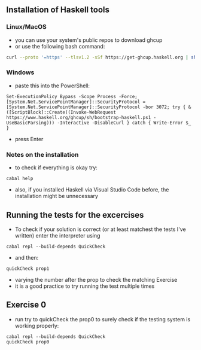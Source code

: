 ## Installation of Haskell tools
### Linux/MacOS
- you can use your system's public repos to download ghcup
- or use the following bash command:
``` bash
curl --proto '=https' --tlsv1.2 -sSf https://get-ghcup.haskell.org | sh
```
### Windows
- paste this into the PowerShell:
``` pwsh
Set-ExecutionPolicy Bypass -Scope Process -Force;[System.Net.ServicePointManager]::SecurityProtocol = [System.Net.ServicePointManager]::SecurityProtocol -bor 3072; try { & ([ScriptBlock]::Create((Invoke-WebRequest https://www.haskell.org/ghcup/sh/bootstrap-haskell.ps1 -UseBasicParsing))) -Interactive -DisableCurl } catch { Write-Error $_ }
```
- press Enter
### Notes on the installation
- to check if everything is okay try:
```
cabal help
```
- also, if you installed Haskell via Visual Studio Code before, the installation might be unnecessary

## Running the tests for the excercises 
- To check if your solution is correct (or at least matchest the tests I've written) enter the interpreter using
```
cabal repl --build-depends QuickCheck
```
- and then:
```
quickCheck prop1
```
- varying the number after the prop to check the matching Exercise
- it is a good practice to try running the test multiple times

## Exercise 0
- run try to quickCheck the prop0 to surely check if the testing system is working properly:
```
cabal repl --build-depends QuickCheck
quickCheck prop0
```
